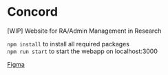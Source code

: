 # Concord

[WIP] Website for RA/Admin Management in Research

`npm install` to install all required packages\
`npm run start` to start the webapp on localhost:3000

[Figma](https://www.figma.com/file/jEiqBAYfG9PVUOwgYTlpyd/Concord?type=design&node-id=0%3A1&mode=design&t=NLoR7bpEh2jgTK23-1)
